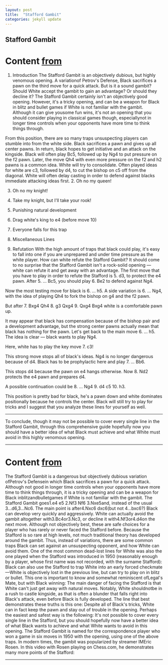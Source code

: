 ```yaml
---
layout: post
title:  "Stafford Gambit"
categories: jekyll update
---
```


## Stafford Gambit
# Content [from](https://www.chess.com/blog/ThummimS/stafford-gambit-traps-a-complete-guide)
1. Introduction
The Stafford Gambit is an objectively dubious, but highly venomous opening. A variationof Petrov's Defense, Black sacrifices a pawn on the third move for a quick attack. But is it a sound gambit? Should White accept the gambit to gain an advantage? Or should they decline it?
The Stafford Gambit certainly isn't an objectively good opening.
However, it's a tricky opening, and can be a weapon for Black in blitz and bullet games if White is not familiar with the gambit. Although it can give yousome fun wins, it's not an opening that you should consider playing in classical games though, especiallynot in longer time controls when your opponents have more time to think things through.


From this position, there are so many traps unsuspecting players can stumble into from the white side.
Black sacrifices a pawn and gives up all center pawns. In return, black hopes to get initiative and an attack on the kingside.
Black will often play Bc5, followed up by Ng4 to put pressure on the f2 pawn. Later, the move Qh4 with even more pressure on the f2 and h2 pawns is a common idea.
White will try to consolidate. Often played ideas for white are c3, followed by d4, to cut the bishop on c5 off from the diagonal.
White will often delay casting in order to defend against blacks immediate attacking ideas first.
2. Oh no my queen!

3. Oh no my knight!

4. Take my knight, but I'll take your rook!

6. Punishing natural development


8. Drag white's king to e4 (before move 10)


9. Everyone falls for this trap


10. Miscellaneous Lines


11. Refutation
With the high amount of traps that black could play, it's easy to fall into one if you are unprepared and under time pressure as the white player.
How can white refute the Stafford Gambit?
It should come to no surprise that the Stafford Gambit isn't a rock-solid opening — white can refute it and get away with an advantage.
The first move that you have to play in order to refute the Stafford is 5. d3, to protect the e4 pawn. After 5. … Bc5, you should play 6. Be2 to defend against Ng4.


Now the most testing move for black is 6. … h5.
A side variation is 6. … Ng4, with the idea of ​​playing Qh4 to fork the bishop on g4 and the f2 pawn.


But after 7. Bxg4 Qh4 8. g3 Qxg4 9. Qxg4 Bxg4 white is a comfortable pawn up.


It may appear that black has compensation because of the bishop pair and a development advantage, but the strong center pawns actually mean that black has nothing for the pawn.
Let's get back to the main move 6. … h5. The idea is clear — black wants to play Ng4.


Here, white has to play the key move 7. c3!


This strong move stops all of black's ideas. Ng4 is no longer dangerous because of d4. Black has to be prophylactic here and play 7. … Bb6.


This stops d4 because the pawn on e4 hangs otherwise. Now 8. Nd2 protects the e4 pawn and prepares d4.


A possible continuation could be 8. … Ng4 9. d4 c5 10. h3.


This position is pretty bad for black, he's a pawn down and white dominates positionally because he controls the center. Black will still try to play for tricks and I suggest that you analyze these lines for yourself as well.

**********

To conclude, though it may not be possible to cover every single line in the Stafford Gambit, through this comprehensive guide hopefully now you should have a better idea of ​​​​what Black must achieve and what White must avoid in this highly venomous opening.

---

# Content [from](https://www.chess.com/openings/Petrovs-Defense-Classical-Stafford-Gambit)
The Stafford Gambit is a dangerous but objectively dubious variation ofPetrov's Defensein which Black sacrifices a pawn for a quick attack. Although not good in longer time controls when your opponents have more time to think things through, it is a tricky opening and can be a weapon for Black inblitzandbulletgames if White is not familiar with the gambit.
The Stafford Gambit goes1.e4 e5 2.Nf3 Nf6 3.Nxe5and, instead of the usual 3...d6,3...Nc6. The main point is after4.Nxc6 dxc6(but not 4...bxc6?) Black can develop very quickly and aggressively.
White can actually avoid the gambit altogether with3.Bc4or3.Nc3, or decline it with4.Nf3or4.d4on the next move. Although not objectively best, these are safe choices for a player who has rarely or never faced the Stafford before.
Because the Stafford is so rare at high levels, not much traditional theory has developed around the gambit. Thus, instead of variations, there are some common traps Black can set against an unsuspecting opponent, and how White can avoid them.
One of the most common dead-lost lines for White was also the one played when the Stafford was introduced in 1950 (reasonably enough by a player, whose first name was not recorded, with the surname Stafford):
Black can also use the Stafford to trap White into an early forced checkmate—White is objectively lost in the previous line, but can try to play on in blitz or bullet. This one is important to know and somewhat reminiscent ofLegal's Mate, but with Black winning:
The main danger of facing the Stafford is that White can't just get away with natural moves. Notably, White shouldnotbe in a rush to castle kingside, as that is often a blunder that falls right into Black's attack, even before Black is fully developed.
The line that best demonstrates these truths is this one:
Despite all of Black's tricks, White can in fact keep the pawn and stay out of trouble in the opening.
Perhaps the easiest and safest way is the following:
It's not possible to cover every single line in the Stafford, but you should hopefully now have a better idea of what Black wants to achieve and what White wants to avoid in this opening.
The Stafford Gambit is named for the correspondence player who won a game in six moves in 1950 with the opening, using one of the above traps. In modern times, the gambit was popularized by streamer IMEric Rosen. In this video with Rosen playing on Chess.com, he demonstrates many more points of the Stafford:


---


